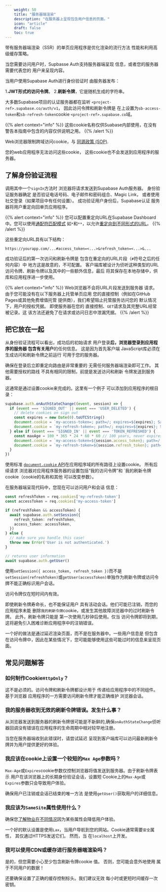 ```yaml
---
    weight: 50
    title: "服务器端渲染"
    description: "在服务器上呈现包含用户信息的页面。"
    icon: "article"
    draft: false
    toc: true
---
```


带有服务器端渲染（SSR）的单页应用程序是优化渲染的流行方法 性能和利用高级缓存策略。

当您需要访问用户时，Supbasse Auth支持服务器端呈现 信息，或者您的服务器需要代表您的 用户来呈现内容。

当用户使用Supabase Auth进行身份验证时 由服务器发布：


1.**JWT形式的访问令牌**。
2.**刷新令牌**，它是随机生成的字符串。

大多数Supabase项目的认证服务器都在监听 `<project-ref>.supabase.co/auth/v1`，
因此访问令牌和刷新令牌是 在上设置为`sb-access-token`和`sb-refresh-token`cookie `<project-ref>.supabase.co`域。

{{% alert context="info" %}}
这些cookie名称仅供Suabase内部使用，在没有 警告本指南中包含的内容仅供说明之用。
{{% /alert %}}

Web浏览器限制跨域访问cookie，与 [同源政策 (SOP)](https://developer.mozilla.org/en-US/docs/Web/Security/Same-origin_policy).

您的web应用程序无法访问这些cookie，
这些cookie也不会发送到应用程序的服务器。

## 了解身份验证流程

调用其中一个`signIn`方法时 浏览器将请求发送到Supabase Auth服务器。
身份验证服务器确定 是否验证电话号码、电子邮件和密码组合、Magic Link， 或者使用社交登录（如果项目中有任何设置）。
成功验证用户身份后，Supabase认证 服务器将用户重定向回单页应用程序。


{{% alert context="info" %}}
您可以配置重定向URL在Supabase Dashboard中。您可以使用[通配符匹配模式](/docs/app/auth/auth#redirect-urls-and-wildcards) 如`*`和`**`，以允许[重定向到不同形式的URL](https://app.supabase.com/project/_/auth/url-configuration)。
{{% /alert %}}

这些重定向URL具有以下结构：

```
https://yourapp.com/...#access_token=<...>&refresh_token=<...>&...
```

成功验证后的第一次访问和刷新令牌是 包含在重定向的URL片段（`#`符号之后的任何内容）中 地方这是故意的，不可配置。
客户端库被设计为侦听这种类型的URL 访问令牌、刷新令牌以及其中的一些额外信息，最后 将其保存在本地存储中，供库和应用程序进一步使用。


{{% alert context="info" %}}
Web浏览器不会将URL片段发送到服务器 请求。
由于您可能没有在以下服务器上托管单页应用 您的直接控制（例如在GitHub Pages或其他免费增值托管 提供商），我们希望阻止托管服务访问您的 默认情况下，用户的授权凭据。
即使服务器在您的 直接控制、`GET`请求及其完整URL经常被记录。这 该方法还避免了在请求或访问日志中泄漏凭据。
{{% /alert %}}

## 把它放在一起

从身份验证流程可以看出，成功后的初始请求 用户登录**后，浏览器登录到应用程序的服务器 包含有关用户**的任何信息。
这是因为首先客户端 JavaScript库必须在生成访问和刷新令牌之前运行 可用于您的服务器。

确保在登录后立即重定向路由是非常重要的 无需任何服务器端渲染即可工作。
其他需要授权的路线 不具有相同的限制，前提是发送访问和刷新 令牌发送到服务器。

这通常是通过设置cookie来完成的。这里有一个例子 可以添加到应用程序的根目录：


```typescript
supabase.auth.onAuthStateChange((event, session) => {
  if (event === 'SIGNED_OUT' || event === 'USER_DELETED') {
    // delete cookies on sign out
    const expires = new Date(0).toUTCString()
    document.cookie = `my-access-token=; path=/; expires=${expires}; SameSite=Lax; secure`
    document.cookie = `my-refresh-token=; path=/; expires=${expires}; SameSite=Lax; secure`
  } else if (event === 'SIGNED_IN' || event === 'TOKEN_REFRESHED') {
    const maxAge = 100 * 365 * 24 * 60 * 60 // 100 years, never expires
    document.cookie = `my-access-token=${session.access_token}; path=/; max-age=${maxAge}; SameSite=Lax; secure`
    document.cookie = `my-refresh-token=${session.refresh_token}; path=/; max-age=${maxAge}; SameSite=Lax; secure`
  }
})
```

使用标准
[`document.cookie` API](https://developer.mozilla.org/en-US/docs/Web/API/Document/cookie)在应用程序域的所有路径上设置cookie。
所有后续请求 浏览器对应用程序服务器的设置包括“我的访问令牌”和 `我的刷新令牌cookie（cookie的名称和其他 可以改变参数）。

在服务器端呈现代码中，您现在可以访问用户和会话 信息：

```typescript
const refreshToken = req.cookies['my-refresh-token']
const accessToken = req.cookies['my-access-token']

if (refreshToken && accessToken) {
  await supabase.auth.setSession({
    refresh_token: refreshToken,
    access_token: accessToken,
  })
} else {
  // make sure you handle this case!
  throw new Error('User is not authenticated.')
}

// returns user information
await supabase.auth.getUser()
```

使用`setSession({ access_token, refresh_token })`而不是 `setSession(refreshToken)`或`getUser(accessToken)`单独作为刷新令牌或访问令牌不能正确标识用户会话。

访问令牌仅在短时间内有效。

即使刷新令牌寿命长，也不能保证用户 具有活动会话。他们可能已注销，而您的应用程序未能 删除`我的刷新令牌`cookie，或发生其他故障浏览器中的过时刷新令牌。
此外，刷新令牌只能是 第一次使用几秒钟后使用。仅当 访问令牌即将到期，这将避免引入困难诊断应用程序中的注销错误。 

一个好的做法是通过延迟渲染页面，而不是在服务器中。一些用户信息是 但包含在访问令牌中，因此在某些情况下，您可能能够使用这些可能过时的信息来呈现页面。


## 常见问题解答

### 如何制作Cookie`HttpOnly`？

这不是必须的。访问令牌和刷新令牌都设计用于 传递给应用程序中的不同组件。基于浏览器 应用程序的一方需要访问刷新令牌才能正确维护 浏览器会话。

### 我的服务器收到无效的刷新令牌错误。发生什么事？

从浏览器发送到服务器的刷新令牌很可能是不新鲜的,确保`onAuthStateChange`侦听器回调没有错误在应用程序的生命周期中相对较早地注册。 

当您在服务器端收到此错误时，请尝试延迟 呈现到客户端库可以访问最新刷新令牌并为用户提供更好的体验。


### 我应该在cookie上设置一个较短的`Max Age`参数吗？

`Max-Age`或`Expires`cookie参数仅控制浏览器将值发送到服务器。由于刷新令牌表示 用户在该浏览器上的长期身份验证会话，设置短 Cookie上的`Max-Age`或`Expires`参数只会导致用户体验。 

确保用户已注销或会话已结束的唯一方法 是使用`getUser()`获取用户的详细信息。


### 我应该为`SameSite`属性使用什么？

确保您[了解物业在不同情况](https://developer.mozilla.org/en-US/docs/Web/HTTP/Headers/Set-Cookie/SameSite)因为某些属性会降低用户体验。


一个好的默认设置是使用`Lax`，当用户导航到您的网站。Cookie通常需要`安全`属性， 其仅通过HTTPS发送它们。
然而，当 在`localhost`上开发。

### 我可以使用CDN或缓存进行服务器端渲染吗？

是的，但您需要小心至少包含刷新令牌cookie 值。
否则，您可能会意外地使用 属于不同用户的数据！

还要确保设置了正确的缓存控制标头。我们建议无效 每小时或更短时间缓存一次密钥。


